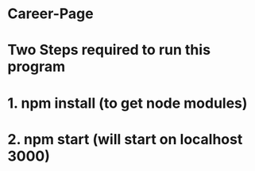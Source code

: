 # Career-Page

# Two Steps required to run this program
  # 1. npm install (to get node modules)
  # 2. npm start (will start on localhost 3000)
